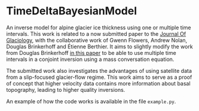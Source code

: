 
# TimeDeltaBayesianModel
An inverse model for alpine glacier ice thickness using one or multiple time intervals.
This work is related to a now submitted paper to the [Journal Of Glaciology](https://www.cambridge.org/core/journals/journal-of-glaciology), with the collaborative work of Gwenn Flowers, Andrew Nolan, Douglas Brinkerhoff and Étienne Berthier. It aims to slightly modify the work from Douglas Brinkerhoff [in this paper](https://www.frontiersin.org/articles/10.3389/feart.2016.00008/full) 
to be able to use multiple time intervals in a conjoint inversion using a mass conversation equation.
<p>
The submitted work also investigates the advantages of using satellite data from a slip-focused glacier-flow regime. 
This work aims to serve as a proof of concept that higher velocity data contains more information about basal topography, leading to higher quality inversions.
<p>

An example of how the code works is available in the file `example.py`.

